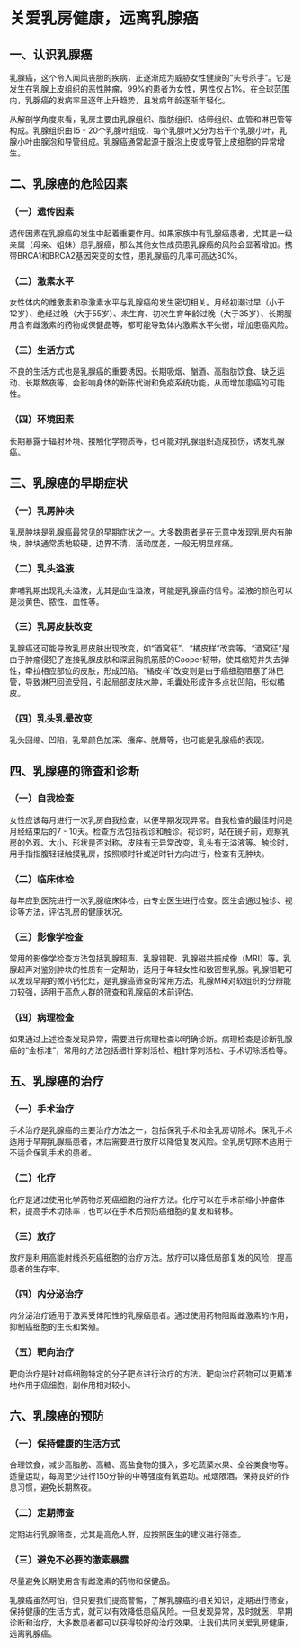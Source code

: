 # 关爱乳房健康，远离乳腺癌

## 一、认识乳腺癌
乳腺癌，这个令人闻风丧胆的疾病，正逐渐成为威胁女性健康的“头号杀手”。它是发生在乳腺上皮组织的恶性肿瘤，99%的患者为女性，男性仅占1%。在全球范围内，乳腺癌的发病率呈逐年上升趋势，且发病年龄逐渐年轻化。

从解剖学角度来看，乳房主要由乳腺组织、脂肪组织、结缔组织、血管和淋巴管等构成。乳腺组织由15 - 20个乳腺叶组成，每个乳腺叶又分为若干个乳腺小叶，乳腺小叶由腺泡和导管组成。乳腺癌通常起源于腺泡上皮或导管上皮细胞的异常增生。

## 二、乳腺癌的危险因素
### （一）遗传因素
遗传因素在乳腺癌的发生中起着重要作用。如果家族中有乳腺癌患者，尤其是一级亲属（母亲、姐妹）患乳腺癌，那么其他女性成员患乳腺癌的风险会显著增加。携带BRCA1和BRCA2基因突变的女性，患乳腺癌的几率可高达80%。

### （二）激素水平
女性体内的雌激素和孕激素水平与乳腺癌的发生密切相关。月经初潮过早（小于12岁）、绝经过晚（大于55岁）、未生育、初次生育年龄过晚（大于35岁）、长期服用含有雌激素的药物或保健品等，都可能导致体内激素水平失衡，增加患癌风险。

### （三）生活方式
不良的生活方式也是乳腺癌的重要诱因。长期吸烟、酗酒、高脂肪饮食、缺乏运动、长期熬夜等，会影响身体的新陈代谢和免疫系统功能，从而增加患癌的可能性。

### （四）环境因素
长期暴露于辐射环境、接触化学物质等，也可能对乳腺组织造成损伤，诱发乳腺癌。

## 三、乳腺癌的早期症状
### （一）乳房肿块
乳房肿块是乳腺癌最常见的早期症状之一。大多数患者是在无意中发现乳房内有肿块，肿块通常质地较硬，边界不清，活动度差，一般无明显疼痛。

### （二）乳头溢液
非哺乳期出现乳头溢液，尤其是血性溢液，可能是乳腺癌的信号。溢液的颜色可以是淡黄色、脓性、血性等。

### （三）乳房皮肤改变
乳腺癌还可能导致乳房皮肤出现改变，如“酒窝征”、“橘皮样”改变等。“酒窝征”是由于肿瘤侵犯了连接乳腺皮肤和深层胸肌筋膜的Cooper韧带，使其缩短并失去弹性，牵拉相应部位的皮肤，形成凹陷。“橘皮样”改变则是由于癌细胞阻塞了淋巴管，导致淋巴回流受阻，引起局部皮肤水肿，毛囊处形成许多点状凹陷，形似橘皮。

### （四）乳头乳晕改变
乳头回缩、凹陷，乳晕颜色加深、瘙痒、脱屑等，也可能是乳腺癌的表现。

## 四、乳腺癌的筛查和诊断
### （一）自我检查
女性应该每月进行一次乳房自我检查，以便早期发现异常。自我检查的最佳时间是月经结束后的7 - 10天。检查方法包括视诊和触诊。视诊时，站在镜子前，观察乳房的外观、大小、形状是否对称，皮肤有无异常改变，乳头有无溢液等。触诊时，用手指指腹轻轻触摸乳房，按照顺时针或逆时针方向进行，检查有无肿块。

### （二）临床体检
每年应到医院进行一次乳腺临床体检，由专业医生进行检查。医生会通过触诊、视诊等方法，评估乳房的健康状况。

### （三）影像学检查
常用的影像学检查方法包括乳腺超声、乳腺钼靶、乳腺磁共振成像（MRI）等。乳腺超声对鉴别肿块的性质有一定帮助，适用于年轻女性和致密型乳腺。乳腺钼靶可以发现早期的微小钙化灶，是乳腺癌筛查的常用方法。乳腺MRI对软组织的分辨能力较强，适用于高危人群的筛查和乳腺癌的术前评估。

### （四）病理检查
如果通过上述检查发现异常，需要进行病理检查以明确诊断。病理检查是诊断乳腺癌的“金标准”，常用的方法包括细针穿刺活检、粗针穿刺活检、手术切除活检等。

## 五、乳腺癌的治疗
### （一）手术治疗
手术治疗是乳腺癌的主要治疗方法之一，包括保乳手术和全乳房切除术。保乳手术适用于早期乳腺癌患者，术后需要进行放疗以降低复发风险。全乳房切除术适用于不适合保乳手术的患者。

### （二）化疗
化疗是通过使用化学药物杀死癌细胞的治疗方法。化疗可以在手术前缩小肿瘤体积，提高手术切除率；也可以在手术后预防癌细胞的复发和转移。

### （三）放疗
放疗是利用高能射线杀死癌细胞的治疗方法。放疗可以降低局部复发的风险，提高患者的生存率。

### （四）内分泌治疗
内分泌治疗适用于激素受体阳性的乳腺癌患者。通过使用药物阻断雌激素的作用，抑制癌细胞的生长和繁殖。

### （五）靶向治疗
靶向治疗是针对癌细胞特定的分子靶点进行治疗的方法。靶向治疗药物可以更精准地作用于癌细胞，副作用相对较小。

## 六、乳腺癌的预防
### （一）保持健康的生活方式
合理饮食，减少高脂肪、高糖、高盐食物的摄入，多吃蔬菜水果、全谷类食物等。适量运动，每周至少进行150分钟的中等强度有氧运动。戒烟限酒，保持良好的作息习惯，避免长期熬夜。

### （二）定期筛查
定期进行乳腺筛查，尤其是高危人群，应按照医生的建议进行筛查。

### （三）避免不必要的激素暴露
尽量避免长期使用含有雌激素的药物和保健品。

乳腺癌虽然可怕，但只要我们提高警惕，了解乳腺癌的相关知识，定期进行筛查，保持健康的生活方式，就可以有效降低患癌风险。一旦发现异常，及时就医，早期诊断和治疗，大多数患者都可以获得较好的治疗效果。让我们共同关爱乳房健康，远离乳腺癌。 
